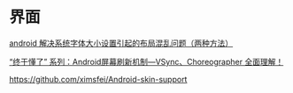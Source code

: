 # 界面

[android 解决系统字体大小设置引起的布局混乱问题（两种方法）](https://blog.csdn.net/DaJian35/article/details/79793415)

[“终于懂了” 系列：Android屏幕刷新机制—VSync、Choreographer 全面理解！](https://juejin.cn/post/6863756420380196877#heading-23)

https://github.com/ximsfei/Android-skin-support